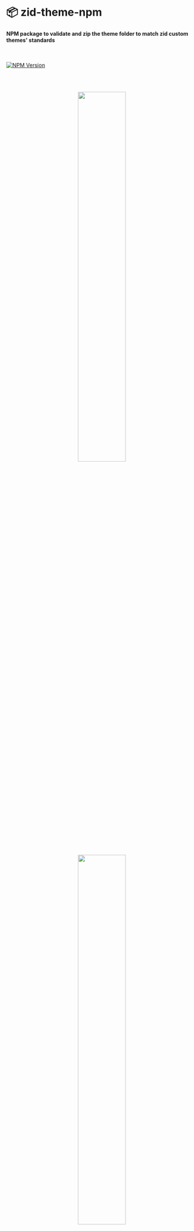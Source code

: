 # 📦 zid-theme-npm

#### NPM package to validate and zip the theme folder to match zid custom themes' standards

<br />

[![NPM Version][npm-image]][npm-url]

<br />
<br />

<p align="center" width="100%">
    <a>
        <img width="50%" src="https://camo.githubusercontent.com/15ad718c0d974a97796d5151dd654487f8dfdea5ff88f9f1805bc06144c894f5/68747470733a2f2f7765622e7a69642e73612f696d616765732f7a69645f66756c6c5f6c6f676f2e706e67"> 
    </a>
</p>

<br />
<br />

<p align="center" width="100%">
    <img width="50%" src="https://zid.sa/wp-content/themes/zid2020/images/zid-logo.png"> 
</p>

<br />
<br />

# 🔐 Prerequisites:

- Node.js
- NPM (Node Package Manager)
  
<br />
<br />

# ⚙️ Installation

This is a [Node.js](https://nodejs.org/en/) module available through the
[npm registry](https://www.npmjs.com/).

Before installing, [download and install Node.js](https://nodejs.org/en/download/).
Node.js is required.

If this is a brand new project, make sure to create a `package.json` first with
the [`npm init` command](https://docs.npmjs.com/creating-a-package-json-file).

or if yarn is used, with [`yarn init` command](https://yarnpkg.com/cli/init).

Installation is done using the
[`npm install` command](https://docs.npmjs.com/getting-started/installing-npm-packages-locally):

```bash 
$ npm install zid-theme
```


Installation is done using the
[`yarn add` command](https://yarnpkg.com/cli/add):
```bash 
$ yarn add zid-theme
```

<br />
<br />

# 💻 Usage

The follwoing structure is the valid theme SDK structure that has to be followed, othewise an error will be thrown. All the mentioned files and folders are required, Empty folders can be empty but have to exist (Such as modules, locals, assets)

[See here for accepted assets extension](#assets-accepted-extensions)

<br />


```bash
$ root
.
┃
┃─── query.json
┃─── layout.zid
┃─── header.zid
┃─── footer.zid
┃
┃─── templates (accepted extensions: [ '.zid' ] )
┃    ┃─── 404.zid
┃    ┃─── home.zid
┃    ┃─── search.zid
┃    ┃─── products.zid
┃    ┃─── product.zid
┃    ┃─── categories.zid
┃    ┃─── category.zid
┃    ┃─── blogs.zid
┃    ┃─── blog.zid
┃    ┃─── faqs.zid
┃    ┃─── shpping-and-payments.zid
┃    ┃─── account-addresses.zid
┃    ┃─── account-orders.zid
┃    ┃─── account-profile.zid
┃
┃─── modules (accepted extensions: ['.zid', '.html'] )
┃
┃─── common (accepted extensions: ['.zid', '.html'] )
┃
┃─── locals (accepted extensions: ['.json'] )
┃
┃─── assets

```

### assets accepted extensions

```bash
['.js','.ts','.css','.scss','.map','.png','.jpg','.jpeg','.gif','.svg','.woff','.woff2','.otf','.ttf','.eot']
```
<br />
<br />

### ⚡️ build command


Running the build command only without arguments, will assume the current path is where the theme exist, and the theme zip will be named after the root directory name

```bash
$ zid-theme build
```

The follwoing command takes two arguments `--path` and `--name`

### To set the path of the theme (default .):

```bash
$ zid-theme build --path ./theme_path
```

### To set the name of the theme (root folder name):

```bash
$ zid-theme build --name best-theme-ever
```

### Full command:

```bash
$ zid-theme build --name best-theme-ever --path .
```

<br />
<br />

# License

[MIT](LICENSE)


[npm-url]: https://npmjs.org/package/zid-theme
[npm-image]: https://img.shields.io/npm/v/zid-theme